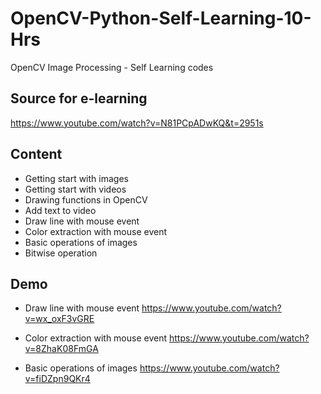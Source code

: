 # OpenCV-Python-Self-Learning-10-Hrs
OpenCV Image Processing - Self Learning codes

## Source for e-learning
https://www.youtube.com/watch?v=N81PCpADwKQ&t=2951s

## Content
* Getting start with images
* Getting start with videos
* Drawing functions in OpenCV
* Add text to video
* Draw line with mouse event
* Color extraction with mouse event
* Basic operations of images
* Bitwise operation

 
## Demo

* Draw line with mouse event
https://www.youtube.com/watch?v=wx_oxF3vGRE

* Color extraction with mouse event
https://www.youtube.com/watch?v=8ZhaK08FmGA

* Basic operations of images
https://www.youtube.com/watch?v=fiDZpn9QKr4

